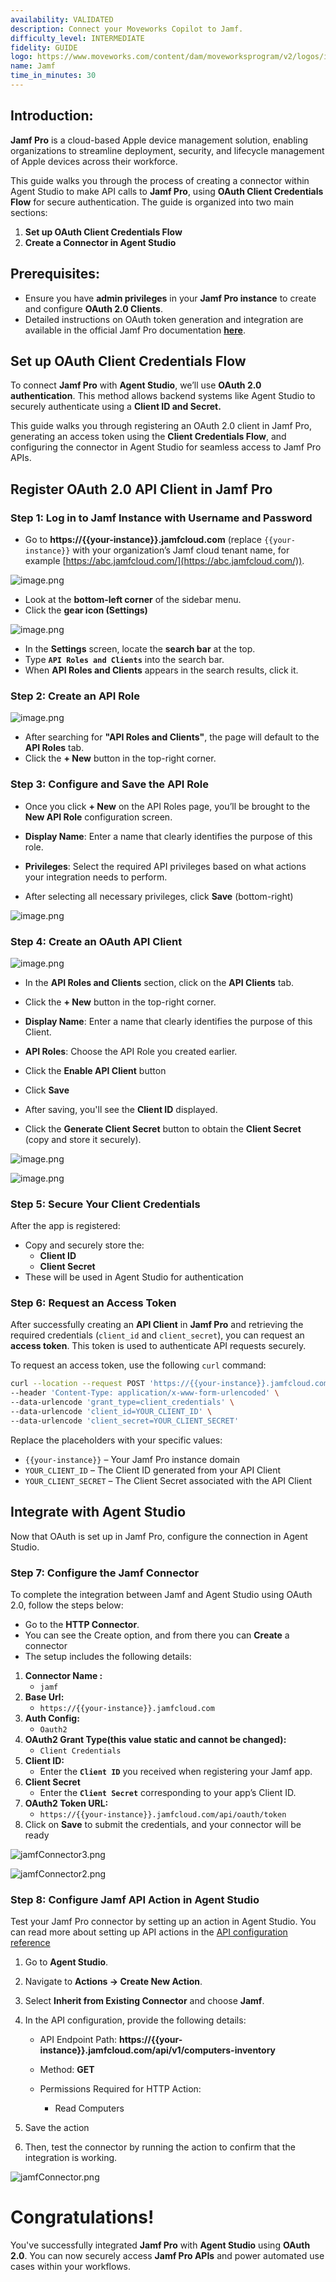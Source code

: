 ```yaml
---
availability: VALIDATED
description: Connect your Moveworks Copilot to Jamf.
difficulty_level: INTERMEDIATE
fidelity: GUIDE
logo: https://www.moveworks.com/content/dam/moveworksprogram/v2/logos/integration-logos/jamf-integration-logo-primary.svg
name: Jamf
time_in_minutes: 30
---
```


## **Introduction:**

**Jamf Pro** is a cloud-based Apple device management solution, enabling organizations to streamline deployment, security, and lifecycle management of Apple devices across their workforce.

This guide walks you through the process of creating a connector within Agent Studio to make API calls to **Jamf Pro**, using **OAuth Client Credentials Flow** for secure authentication. The guide is organized into two main sections:

1. **Set up OAuth Client Credentials Flow**
2. **Create a Connector in Agent Studio**

## **Prerequisites:**

- Ensure you have **admin privileges** in your **Jamf Pro instance** to create and configure **OAuth 2.0 Clients**.
- Detailed instructions on OAuth token generation and integration are available in the official Jamf Pro documentation [**here**](https://learn.jamf.com/en-US/bundle/jamf-pro-documentation-current/page/API_Roles_and_Clients.html).

## **Set up OAuth Client Credentials Flow**

To connect **Jamf Pro** with **Agent Studio**, we’ll use **OAuth 2.0 authentication**. This method allows backend systems like Agent Studio to securely authenticate using a **Client ID and Secret.**

This guide walks you through registering an OAuth 2.0 client in Jamf Pro, generating an access token using the **Client Credentials Flow**, and configuring the connector in Agent Studio for seamless access to Jamf Pro APIs.

## **Register OAuth 2.0 API Client in Jamf Pro**

### Step 1: Log in to Jamf  Instance with Username and Password

- Go to **https://{{your-instance}}.jamfcloud.com** (replace `{{your-instance}}` with your organization’s Jamf cloud tenant name, for example [https://abc.jamfcloud.com/](https://abc.jamfcloud.com/)).

![image.png](image.png)

- Look at the **bottom-left corner** of the sidebar menu.
- Click the **gear icon (Settings)**


![image.png](image%201.png)

- In the **Settings** screen, locate the **search bar** at the top.
- Type **`API Roles and Clients`** into the search bar.
- When **API Roles and Clients** appears in the search results, click it.

### Step 2: Create an API Role

![image.png](image%202.png)

- After searching for **"API Roles and Clients"**, the page will default to the **API Roles** tab.
- Click the **+ New** button in the top-right corner.

### Step 3: Configure and Save the API Role

- Once you click **+ New** on the API Roles page, you’ll be brought to the **New API Role** configuration screen.
- **Display Name**:
    Enter a name that clearly identifies the purpose of this role.
    
- **Privileges**:
Select the required API privileges based on what actions your integration needs to perform.
- After selecting all necessary privileges, click **Save** (bottom-right)

![image.png](image%203.png)

### Step 4: Create an OAuth API Client

![image.png](image%204.png)

- In the **API Roles and Clients** section, click on the **API Clients** tab.
- Click the **+ New** button in the top-right corner.
- **Display Name**:
    Enter a name that clearly identifies the purpose of this Client.
    
- **API Roles**:
 Choose the API Role you created earlier.
- Click the **Enable API Client** button
- Click **Save**
- After saving, you'll see the **Client ID** displayed.
- Click the **Generate Client Secret** button to obtain the **Client Secret** (copy and store it securely).

![image.png](image%205.png)

![image.png](image%206.png)

### Step 5: Secure Your Client Credentials

After the app is registered:

- Copy and securely store the:
    - **Client ID**
    - **Client Secret**
- These will be used in Agent Studio for authentication

### Step 6: Request an Access Token

After successfully creating an **API Client** in **Jamf Pro** and retrieving the required credentials (`client_id` and `client_secret`), you can request an **access token**. This token is used to authenticate API requests securely.

To request an access token, use the following `curl` command:

```bash
curl --location --request POST 'https://{{your-instance}}.jamfcloud.com/api/oauth/token' \
--header 'Content-Type: application/x-www-form-urlencoded' \
--data-urlencode 'grant_type=client_credentials' \
--data-urlencode 'client_id=YOUR_CLIENT_ID' \
--data-urlencode 'client_secret=YOUR_CLIENT_SECRET'
```

Replace the placeholders with your specific values:

- `{{your-instance}}` – Your Jamf Pro instance domain
- `YOUR_CLIENT_ID` – The Client ID generated from your API Client
- `YOUR_CLIENT_SECRET` – The Client Secret associated with the API Client

## **Integrate with Agent Studio**
Now that OAuth is set up in Jamf Pro, configure the connection in Agent Studio.

### Step 7: Configure the Jamf Connector

To complete the integration between Jamf and Agent Studio using OAuth 2.0, follow the steps below:

 - Go to the **HTTP Connector**.
  - You can see the Create option, and from there you can **Create** a connector
- The setup includes the following details:

1. **Connector Name :**
    - `jamf`
2. **Base Url:**
    - `https://{{your-instance}}.jamfcloud.com`
3. **Auth Config:**
    - `Oauth2`
4. **OAuth2 Grant Type(**this value **static** and cannot be changed**):**
    - `Client Credentials`
5. **Client ID:**
    - Enter the **`Client ID`** you received when registering your Jamf app.
6. **Client Secret**
    - Enter the **`Client Secret`** corresponding to your app’s Client ID.
7. **OAuth2 Token URL:**
    - `https://{{your-instance}}.jamfcloud.com/api/oauth/token`
8. Click on **Save** to submit the credentials, and your connector will be ready

![jamfConnector3.png](jamfConnector3.png)

![jamfConnector2.png](jamfConnector2.png)

### Step 8: Configure Jamf API Action in Agent Studio

Test your Jamf Pro connector by setting up an action in Agent Studio. You can read more about setting up API actions in the [API configuration reference](https://help.moveworks.com/docs/http-action-data-bank-legacy)
 
1. Go to **Agent Studio**.
2. Navigate to **Actions → Create New Action**.
3. Select **Inherit from Existing Connector** and choose **Jamf**.
4. In the API configuration, provide the following details:
    - API Endpoint Path:
    **https://{{your-instance}}.jamfcloud.com/api/v1/computers-inventory**
    
    - Method:
     **GET** 
    - Permissions Required for HTTP Action:
 
      - Read Computers
    
5. Save the action
6. Then, test the connector by running the action to confirm that the integration is working.

![jamfConnector.png](jamfConnector.png)

# **Congratulations!**

You've successfully integrated **Jamf Pro** with **Agent Studio** using **OAuth 2.0**. You can now securely access **Jamf Pro APIs** and power automated use cases within your workflows.